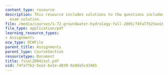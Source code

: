 ```yaml
---
content_type: resource
description: This resource includes solutions to thw questions included in the final
  exam solution.
file: /media/courses/1-72-groundwater-hydrology-fall-2005/74fa77b25ea16a1ed0399a9da5c43465_final20041sol.pdf
file_type: application/pdf
learning_resource_types:
- Assignments
ocw_type: OCWFile
parent_title: Assignments
parent_type: CourseSection
resourcetype: Document
title: final20041sol.pdf
uid: 74fa77b2-5ea1-6a1e-d039-9a9da5c43465
---
```

